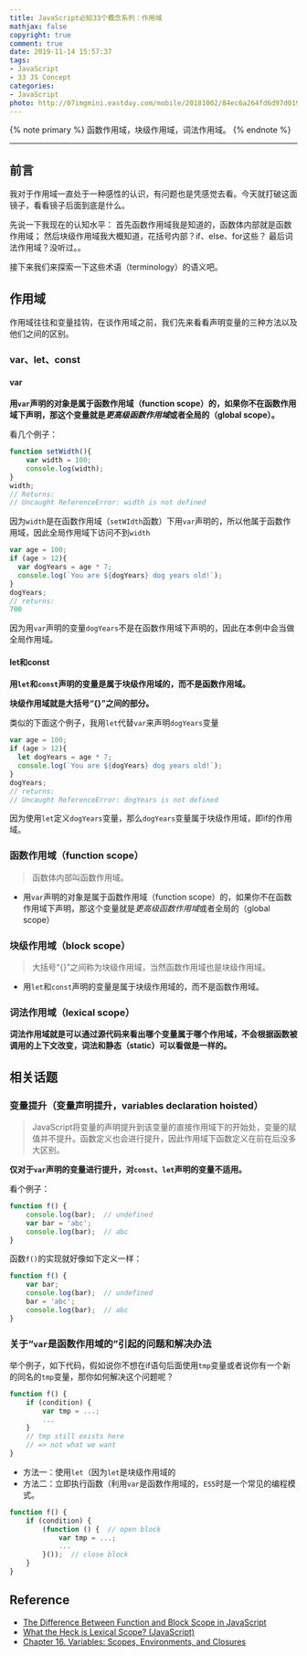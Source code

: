 ```yaml
---
title: JavaScript必知33个概念系列：作用域
mathjax: false
copyright: true
comment: true
date: 2019-11-14 15:57:37
tags:
- JavaScript
- 33 JS Concept
categories:
- JavaScript
photo: http://07imgmini.eastday.com/mobile/20181002/84ec6a264fd6d97d019837dd57c75021_wmk.jpeg
---
```


{% note primary %}
函数作用域，块级作用域，词法作用域。
{% endnote %}

<!-- more -->

---

## 前言

我对于作用域一直处于一种感性的认识，有问题也是凭感觉去看。今天就打破这面镜子，看看镜子后面到底是什么。

先说一下我现在的认知水平：
首先函数作用域我是知道的，函数体内部就是函数作用域；
然后块级作用域我大概知道，花括号内部？if、else、for这些？
最后词法作用域？没听过。。

接下来我们来探索一下这些术语（terminology）的语义吧。

## 作用域

作用域往往和变量挂钩，在谈作用域之前，我们先来看看声明变量的三种方法以及他们之间的区别。

### var、let、const

#### var

**用`var`声明的对象是属于函数作用域（function scope）的，如果你不在函数作用域下声明，那这个变量就是*更高级函数作用域*或者全局的（global scope）。**

看几个例子：

```javascript
function setWidth(){
    var width = 100;
    console.log(width);
}
width;
// Returns:
// Uncaught ReferenceError: width is not defined
```
因为`width`是在函数作用域（`setWIdth`函数）下用`var`声明的，所以他属于函数作用域，因此全局作用域下访问不到`width`


```javascript
var age = 100;
if (age > 12){
  var dogYears = age * 7;
  console.log(`You are ${dogYears} dog years old!`);
}
dogYears;
// returns:
700
```
因为用`var`声明的变量`dogYears`不是在函数作用域下声明的，因此在本例中会当做全局作用域。

#### let和const
**用`let`和`const`声明的变量是属于块级作用域的，而不是函数作用域。**

**块级作用域就是大括号“{}”之间的部分。**

类似的下面这个例子，我用`let`代替`var`来声明`dogYears`变量

```javascript
var age = 100;
if (age > 12){
  let dogYears = age * 7;
  console.log(`You are ${dogYears} dog years old!`);
}
dogYears;
// returns:
// Uncaught ReferenceError: dogYears is not defined
```
因为使用`let`定义`dogYears`变量，那么`dogYears`变量属于块级作用域，即if的作用域。

### 函数作用域（function scope）
> 函数体内部叫函数作用域。

- 用`var`声明的对象是属于函数作用域（function scope）的，如果你不在函数作用域下声明，那这个变量就是*更高级函数作用域*或者全局的（global scope）

### 块级作用域（block scope）
> 大括号“{}”之间称为块级作用域，当然函数作用域也是块级作用域。

- 用`let`和`const`声明的变量是属于块级作用域的，而不是函数作用域。

### 词法作用域（lexical scope）

**词法作用域就是可以通过源代码来看出哪个变量属于哪个作用域，不会根据函数被调用的上下文改变，词法和静态（static）可以看做是一样的。**

## 相关话题

### 变量提升（变量声明提升，variables declaration hoisted）
> JavaScript将变量的声明提升到该变量的直接作用域下的开始处，变量的赋值并不提升。函数定义也会进行提升，因此作用域下函数定义在前在后没多大区别。


**仅对于`var`声明的变量进行提升，对`const`、`let`声明的变量不适用。**

看个例子：
```javascript
function f() {
    console.log(bar);  // undefined
    var bar = 'abc';
    console.log(bar);  // abc
}
```

函数`f()`的实现就好像如下定义一样：

```javascript
function f() {
    var bar;
    console.log(bar);  // undefined
    bar = 'abc';
    console.log(bar);  // abc
}
```

### 关于“`var`是函数作用域的”引起的问题和解决办法

举个例子，如下代码，假如说你不想在if语句后面使用`tmp`变量或者说你有一个新的同名的`tmp`变量，那你如何解决这个问题呢？

```javascript
function f() {
    if (condition) {
        var tmp = ...;
        ...
    }
    // tmp still exists here
    // => not what we want
}
```

- 方法一：使用`let`（因为`let`是块级作用域的
- 方法二：立即执行函数（利用`var`是函数作用域的，`ES5`时是一个常见的编程模式。

```javascript
function f() {
    if (condition) {
        (function () {  // open block
            var tmp = ...;
            ...
        }());  // close block
    }
}
```



## Reference

- [The Difference Between Function and Block Scope in JavaScript](https://medium.com/@josephcardillo/the-difference-between-function-and-block-scope-in-javascript-4296b2322abe)
- [What the Heck is Lexical Scope? (JavaScript)](https://www.youtube.com/watch?v=GhNA0r10MmA)
- [Chapter 16. Variables: Scopes, Environments, and Closures](http://speakingjs.com/es5/ch16.html)
